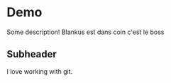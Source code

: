 # Demo

Some description!
Blankus est dans coin c'est le boss


## Subheader

I love working with git.
